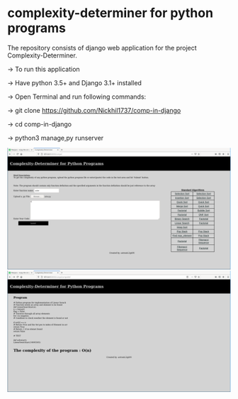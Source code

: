 # complexity-determiner for python programs

The repository consists of django web application for the project Complexity-Determiner.

-> To run this application

-> Have python 3.5+ and Django 3.1+ installed

-> Open Terminal and run following commands:

   -> git clone https://github.com/Nickhil1737/comp-in-django
   
   -> cd comp-in-django
   
   -> python3 manage,py runserver
   
  <img src="https://github.com/Nickhil1737/comp-in-django/blob/master/compx/static/images/Screenshot_2020-12-26_20-16-06.png">

<img src="https://github.com/Nickhil1737/comp-in-django/blob/master/compx/static/images/Screenshot_2020-12-26_20-15-12.png">
